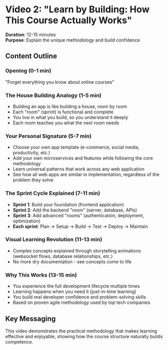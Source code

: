 # Video 2: "Learn by Building: How This Course Actually Works"

**Duration**: 12-15 minutes  
**Purpose**: Explain the unique methodology and build confidence

## Content Outline

### Opening (0-1 min)
"Forget everything you know about online courses"

### The House Building Analogy (1-5 min)
- Building an app is like building a house, room by room
- Each "room" (sprint) is functional and complete
- You live in what you build, so you understand it deeply
- Each room teaches you what the next room needs

### Your Personal Signature (5-7 min)
- Choose your own app template (e-commerce, social media, productivity, etc.)
- Add your own microservices and features while following the core methodology
- Learn universal patterns that work across any web application
- See how all web apps are similar in implementation, regardless of the problem they solve

### The Sprint Cycle Explained (7-11 min)
- **Sprint 1**: Build your foundation (frontend application)
- **Sprint 2**: Add the backend "room" (server, database, APIs)
- **Sprint 3**: Add advanced "rooms" (authentication, deployment, optimization)
- **Each sprint**: Plan → Setup → Build → Test → Deploy → Maintain

### Visual Learning Revolution (11-13 min)
- Complex concepts explained through storytelling animations (websocket flows, database relationships, etc.)
- No more dry documentation - see concepts come to life

### Why This Works (13-15 min)
- You experience the full development lifecycle multiple times
- Learning happens when you need it (just-in-time learning)
- You build real developer confidence and problem-solving skills
- Based on proven agile methodology used by top tech companies

## Key Messaging
This video demonstrates the practical methodology that makes learning effective and enjoyable, showing how the course structure naturally builds competence.